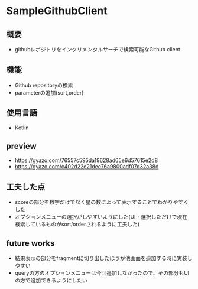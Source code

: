 # SampleGithubClient
## 概要
- githubレポジトリをインクリメンタルサーチで検索可能なGithub client
## 機能
- Github repositoryの検索
- parameterの追加(sort,order)
## 使用言語
- Kotlin
## preview
- https://gyazo.com/76557c595da19628ad65e6d57615e2d8
- https://gyazo.com/c402d22e21dec76a9800adf07d32a38d
## 工夫した点
- scoreの部分を数字だけでなく星の数によって表示することでわかりやすくした
- オプションメニューの選択がしやすいようにした(UI・選択しただけで現在検索しているものがsort/orderされるように工夫した)
## future works
- 結果表示の部分をfragmentに切り出したほうが他画面を追加する時に実装しやすい
- queryの方のオプションメニューは今回追加しなかったので、その部分もUIの方で追加できるようにしたい
